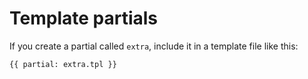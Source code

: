 # Template partials

If you create a partial called `extra`, include it in a template file like this:

```html
{{ partial: extra.tpl }}
```
